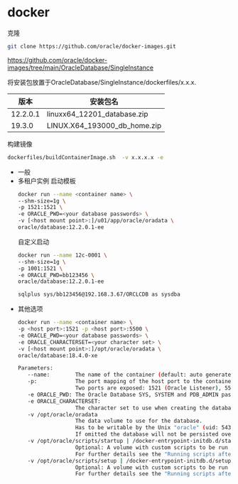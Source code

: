# docker

克隆

```bash
git clone https://github.com/oracle/docker-images.git
```

<https://github.com/oracle/docker-images/tree/main/OracleDatabase/SingleInstance>

将安装包放置于OracleDatabase/SingleInstance/dockerfiles/x.x.x.

| 版本       | 安装包名                            |
| -------- | ------------------------------- |
| 12.2.0.1 | linuxx64\_12201\_database.zip   |
| 19.3.0   | LINUX.X64\_193000\_db\_home.zip |

构建镜像

```bash
dockerfiles/buildContainerImage.sh  -v x.x.x.x -e
```

-   一般
-   多租户实例
    启动模板
    ```bash
    docker run --name <container name> \
    --shm-size=1g \
    -p 1521:1521 \
    -e ORACLE_PWD=<your database passwords> \
    -v [<host mount point>:]/u01/app/oracle/oradata \
    oracle/database:12.2.0.1-ee
    ```
    自定义启动
    ```bash
    docker run --name 12c-0001 \
    --shm-size=1g \
    -p 1001:1521 \
    -e ORACLE_PWD=bb123456 \
    oracle/database:12.2.0.1-ee

    sqlplus sys/bb123456@192.168.3.67/ORCLCDB as sysdba
    ```
-   其他选项
    ```bash
    docker run --name <container name> \
    -p <host port>:1521 -p <host port>:5500 \
    -e ORACLE_PWD=<your database passwords> \
    -e ORACLE_CHARACTERSET=<your character set> \
    -v [<host mount point>:]/opt/oracle/oradata \
    oracle/database:18.4.0-xe

    Parameters:
       --name:        The name of the container (default: auto generated)
       -p:            The port mapping of the host port to the container port.
                      Two ports are exposed: 1521 (Oracle Listener), 5500 (EM Express)
       -e ORACLE_PWD: The Oracle Database SYS, SYSTEM and PDB_ADMIN password (default: auto generated)
       -e ORACLE_CHARACTERSET:
                      The character set to use when creating the database (default: AL32UTF8)
       -v /opt/oracle/oradata
                      The data volume to use for the database.
                      Has to be writable by the Unix "oracle" (uid: 54321) user inside the container!
                      If omitted the database will not be persisted over container recreation.
       -v /opt/oracle/scripts/startup | /docker-entrypoint-initdb.d/startup
                      Optional: A volume with custom scripts to be run after database startup.
                      For further details see the "Running scripts after setup and on startup" section below.
       -v /opt/oracle/scripts/setup | /docker-entrypoint-initdb.d/setup
                      Optional: A volume with custom scripts to be run after database setup.
                      For further details see the "Running scripts after setup and on startup" section below.
    ```
